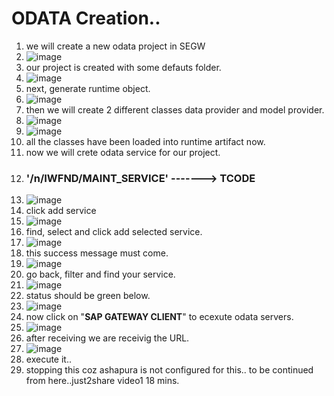 # ODATA Creation..

1. we will create a new odata project in SEGW
2. ![image](https://github.com/bhuvabhavik/MY-ABAP-CHEATSHEET/assets/49744703/2b091d52-65b8-4446-b748-9e5df6a9fd0a)
3. our project is created with some defauts folder.
4. ![image](https://github.com/bhuvabhavik/MY-ABAP-CHEATSHEET/assets/49744703/cc3f4c60-74f4-4639-a26e-1c54bc2518e3)
5. next, generate runtime object.
6. ![image](https://github.com/bhuvabhavik/MY-ABAP-CHEATSHEET/assets/49744703/dbac99d2-312f-463b-b5cf-92bec463cacc)
7. then we will create 2 different classes data provider and model provider.
8. ![image](https://github.com/bhuvabhavik/MY-ABAP-CHEATSHEET/assets/49744703/ca769f6b-0f2a-4b06-a8fa-f673db5391e8)
9. ![image](https://github.com/bhuvabhavik/MY-ABAP-CHEATSHEET/assets/49744703/b8377bde-d9a7-4fb4-8bd6-59f658521aab)
10. all the classes have been loaded into runtime artifact now.
11. now we will crete odata service for our project.
12. ### '/n/IWFND/MAINT_SERVICE' -------> TCODE
13. ![image](https://github.com/bhuvabhavik/MY-ABAP-CHEATSHEET/assets/49744703/9d661e50-ad6c-4c35-b9a3-25f969f3dfb1)
14. click add service
15. ![image](https://github.com/bhuvabhavik/MY-ABAP-CHEATSHEET/assets/49744703/d0f453ea-532c-4e54-9e02-ab3390fa39aa)
16. find, select and click add selected service.
17. ![image](https://github.com/bhuvabhavik/MY-ABAP-CHEATSHEET/assets/49744703/50eb8ddc-3908-4361-83c9-b1cbda1a901e)
18. this success message must come.
19. ![image](https://github.com/bhuvabhavik/MY-ABAP-CHEATSHEET/assets/49744703/87cf8597-50b2-4f54-a7fa-5e9ad720ea85)
20. go back, filter and find your service.
21.   ![image](https://github.com/bhuvabhavik/MY-ABAP-CHEATSHEET/assets/49744703/4a6e6193-3b14-4e4b-85cc-8001797f2629)
22.   status should be green below.
23.   ![image](https://github.com/bhuvabhavik/MY-ABAP-CHEATSHEET/assets/49744703/5ef5ae31-a24c-4897-9771-ab8e07e00792)
24.   now click on "**SAP GATEWAY CLIENT**" to ecexute odata servers.
25.   ![image](https://github.com/bhuvabhavik/MY-ABAP-CHEATSHEET/assets/49744703/b2b53023-c40f-4de2-a8ab-d0dfa49f6eac)
26.   after receiving we are receivig the URL.
27.   ![image](https://github.com/bhuvabhavik/MY-ABAP-CHEATSHEET/assets/49744703/4dc3cca6-599e-438a-96fe-747bce46ba7a)
28.   execute it..
29.   stopping this coz ashapura is not configured for this.. to be continued from here..just2share video1 18 mins.












